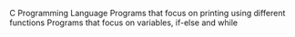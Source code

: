 C Programming Language
Programs that focus on printing using different functions
Programs that focus on variables, if-else and while
